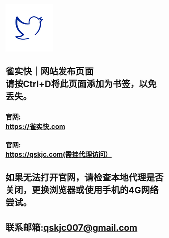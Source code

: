 <img src="https://github.com/qskjc007/url/blob/main/(qsklogo).png" width="30%" height="30%" style="text-align:center;">

# 雀实快｜网站发布页面<br>请按Ctrl+D将此页面添加为书签，以免丢失。

## 官网: <br> https://雀实快.com

## 官网: <br> https://qskjc.com(需挂代理访问）


# 如果无法打开官网，请检查本地代理是否关闭，更换浏览器或使用手机的4G网络尝试。

# 联系邮箱:qskjc007@gmail.com
